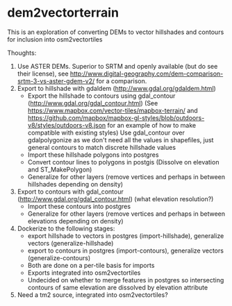# dem2vectorterrain
This is an exploration of converting DEMs to vector hillshades and contours for inclusion into osm2vectortiles

Thoughts:

1. Use ASTER DEMs. Superior to SRTM and openly available (but do see their license), see http://www.digital-geography.com/dem-comparison-srtm-3-vs-aster-gdem-v2/ for a comparison.
2. Export to hillshade with gdaldem (http://www.gdal.org/gdaldem.html)
   - Export the hillshade to contours using gdal_contour (http://www.gdal.org/gdal_contour.html) (See https://www.mapbox.com/vector-tiles/mapbox-terrain/ and https://github.com/mapbox/mapbox-gl-styles/blob/outdoors-v8/styles/outdoors-v8.json for an example of how to make compatible with existing styles) Use gdal_contour over gdalpolygonize as we don't need all the values in shapefiles, just general contours to match discrete hillshade values
   - Import these hillshade polygons into postgres
   - Convert contour lines to polygons in postgis (Dissolve on elevation and ST_MakePolygon)
   - Generalize for other layers (remove vertices and perhaps in between hillshades depending on density)
3. Export to contours with gdal_contour (http://www.gdal.org/gdal_contour.html) (what elevation resolution?)
   - Import these contours into postgres
   - Generalize for other layers (remove vertices and perhaps in between elevations depending on density)
6. Dockerize to the following stages:
   - export hillshade to vectors in postgres (import-hillshade), generalize vectors (generalize-hillshade) 
   - export to contours in postgres (import-contours), generalize vectors (generalize-contours)
   - Both are done on a per-tile basis for imports
   - Exports integrated into osm2vectortiles
   - Undecided on whether to merge features in postgres so intersecting contours of same elevation are dissolved by elevation attribute 
7. Need a tm2 source, integrated into osm2vectortiles?
